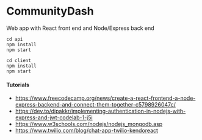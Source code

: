 # CommunityDash

Web app with React front end and Node/Express back end

```
cd api
npm install
npm start
```

```
cd client
npm install
npm start
```
#### Tutorials
* https://www.freecodecamp.org/news/create-a-react-frontend-a-node-express-backend-and-connect-them-together-c5798926047c/
* https://dev.to/dipakkr/implementing-authentication-in-nodejs-with-express-and-jwt-codelab-1-j5i
* https://www.w3schools.com/nodejs/nodejs_mongodb.asp
* https://www.twilio.com/blog/chat-app-twilio-kendoreact
